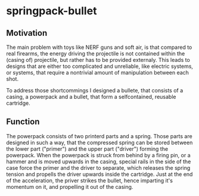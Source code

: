 # springpack-bullet

## Motivation
The main problem with toys like NERF guns and soft air, is that compared to real firearms, the energy driving the projectile is not contained within the (casing of) projectile, but rather has to be provided externaly. This leads to designs that are either too complicated and unreliable, like electric systems, or systems, that require a nontrivial amount of manipulation between each shot.

To address those shortcommings I designed a bullete, that consists of a casing, a powerpack and a bullet, that form a selfcontained, reusable cartridge.

## Function
The powerpack consists of two printerd parts and a spring. Those parts are designed in such a way, that the compressed spring can be stored between the lower part ("primer") and the upper part ("driver") forming the powerpack. When the powerpack is struck from behind by a firing pin, or a hammer and is moved upwards in the casing, special rails in the side of the case force the primer and the driver to separate, which releases the spring tension and propells the driver upwards inside the cartridge. Just at the end of the acceleration, the priver strikes the bullet, hence imparting it's momentum on it, and propelling it out of the casing.
